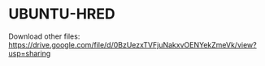 # UBUNTU-HRED

Download other files: https://drive.google.com/file/d/0BzUezxTVFjuNakxvOENYekZmeVk/view?usp=sharing
